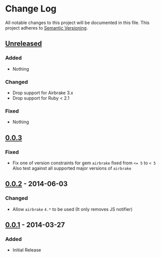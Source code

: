 # Change Log
All notable changes to this project will be documented in this file.
This project adheres to [Semantic Versioning](http://semver.org/).


## [Unreleased]

### Added

- Nothing

### Changed

- Drop support for Airbrake 3.x
- Drop support for Ruby < 2.1

### Fixed

- Nothing

  
## [0.0.3]

### Fixed

- Fix one of version constraints for gem `airbrake` fixed from `<= 5` to `< 5`
  Also test against all supported major versions of `airbrake`


## [0.0.2] - 2014-06-03

### Changed

- Allow `airbrake` `4.*` to be used (It only removes JS notifier)


## [0.0.1] - 2014-03-27

### Added

- Initial Release


[Unreleased]: https://github.com/PikachuEXE/execute_with_rescue_with_airbrake/compare/v0.0.3...HEAD
[0.0.3]:      https://github.com/PikachuEXE/execute_with_rescue_with_airbrake/compare/v0.0.2...v0.0.3
[0.0.2]:      https://github.com/PikachuEXE/execute_with_rescue_with_airbrake/compare/v0.0.1...v0.0.2
[0.0.1]:      https://github.com/PikachuEXE/execute_with_rescue_with_airbrake/releases/tag/v0.0.1

